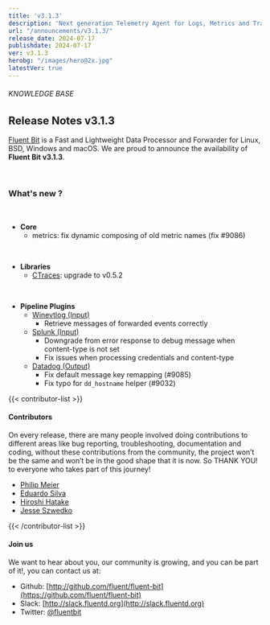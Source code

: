 ```yaml
---
title: 'v3.1.3'
description: 'Next generation Telemetry Agent for Logs, Metrics and Traces. '
url: "/announcements/v3.1.3/"
release_date: 2024-07-17
publishdate: 2024-07-17
ver: v3.1.3
herobg: "/images/hero@2x.jpg"
latestVer: true
---
```


###### KNOWLEDGE BASE

## Release Notes v3.1.3

[Fluent Bit](https://fluentbit.io) is a Fast and Lightweight Data Processor and Forwarder for Linux, BSD, Windows and macOS. We are proud to announce the availability of **Fluent Bit v3.1.3**.

<br>

### What's new ?

<br>

 - __Core__
   - metrics: fix dynamic composing of old metric names (fix #9086)

<br>

 - __Libraries__
   - [CTraces](https://github.com/fluent/ctraces): upgrade to v0.5.2

<br>

 - __Pipeline Plugins__
   - [Winevtlog (Input)](https://docs.fluentbit.io/manual/3.1/pipeline/inputs/windows-event-log-winevtlog/)
      - Retrieve messages of forwarded events correctly
   - [Splunk (Input)](https://docs.fluentbit.io/manual/3.1/ipeline/inputs/splunk/)
      - Downgrade from error response to debug message when content-type is not set
      - Fix issues when processing credentials and content-type
   - [Datadog (Output)](https://docs.fluentbit.io/manual/3.1/pipeline/outputs/datadog/)
      - Fix default message key remapping (#9085)
      - Fix typo for `dd_hostname` helper (#9032)

{{< contributor-list >}}

#### Contributors

On every release, there are many people involved doing contributions to different areas like bug reporting, troubleshooting, documentation and coding, without these contributions from the community, the project won’t be the same and won’t be in the good shape that it is now. So THANK YOU! to everyone who takes part of this journey!

- [Philip Meier](https://github.com/pmeier)
- [Eduardo Silva](https://github.com/edsiper)
- [Hiroshi Hatake](https://github.com/cosmo0920)
- [Jesse Szwedko](https://github.com/jszwedko)

{{< /contributor-list >}}

#### Join us

We want to hear about you, our community is growing, and you can be part of it!, you can contact us at:

* Github: [http://github.com/fluent/fluent-bit](https://github.com/fluent/fluent-bit)
* Slack: [http://slack.fluentd.org](http://slack.fluentd.org)
* Twitter: [@fluentbit](https://twitter.com/fluentbit)